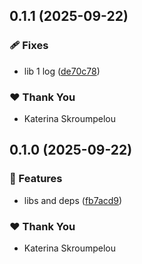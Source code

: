 ## 0.1.1 (2025-09-22)

### 🩹 Fixes

- lib 1 log ([de70c78](https://github.com/mandarini/repro-nx-release/commit/de70c78))

### ❤️ Thank You

- Katerina Skroumpelou

## 0.1.0 (2025-09-22)

### 🚀 Features

- libs and deps ([fb7acd9](https://github.com/mandarini/repro-nx-release/commit/fb7acd9))

### ❤️ Thank You

- Katerina Skroumpelou